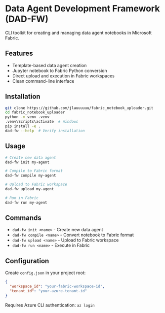 # Data Agent Development Framework (DAD-FW)

CLI toolkit for creating and managing data agent notebooks in Microsoft Fabric.

## Features

- Template-based data agent creation
- Jupyter notebook to Fabric Python conversion
- Direct upload and execution in Fabric workspaces
- Clean command-line interface

## Installation

```bash
git clone https://github.com/jlauuuuuu/fabric_notebook_uploader.git
cd fabric_notebook_uploader
python -m venv .venv
.venv\Scripts\activate  # Windows
pip install -e .
dad-fw --help  # Verify installation
```

## Usage

```bash
# Create new data agent
dad-fw init my-agent

# Compile to Fabric format
dad-fw compile my-agent

# Upload to Fabric workspace
dad-fw upload my-agent

# Run in Fabric
dad-fw run my-agent
```

## Commands

- `dad-fw init <name>` - Create new data agent
- `dad-fw compile <name>` - Convert notebook to Fabric format
- `dad-fw upload <name>` - Upload to Fabric workspace
- `dad-fw run <name>` - Execute in Fabric

## Configuration

Create `config.json` in your project root:

```json
{
  "workspace_id": "your-fabric-workspace-id",
  "tenant_id": "your-azure-tenant-id"
}
```

Requires Azure CLI authentication: `az login`